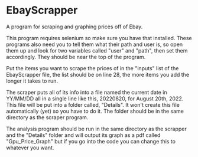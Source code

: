 # EbayScrapper
A program for scraping and graphing prices off of Ebay.

This program requires selenium so make sure you have that installed.
These programs also need you to tell them what their path and user is, so open them up and look for two variables called "user" and "path", then set them accordingly. They should be near the top of the program.

Put the items you want to scrape the prices of in the "inputs" list of the EbayScrapper file, the list should be on line 28, the more items you add the longer it takes to run.

The scraper puts all of its info into a file named the current date in YY/MM/DD all in a single line like this, 20220820, for August 20th, 2022. This file will be put into a folder called, "Details". It won't create this file automatically (yet) so you have to do it. The folder should be in the same directory as the scraper program.

The analysis program should be run in the same directory as the scrapper and the "Details" folder and will output its graph as a pdf called "Gpu_Price_Graph" but if you go into the code you can change this to whatever you want.
